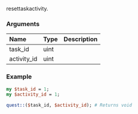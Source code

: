 resettaskactivity.
### Arguments
**Name**|**Type**|**Description**
:---|:---|:---
task_id|uint|
activity_id|uint|

### Example

```perl
my $task_id = 1;
my $activity_id = 1;

quest::($task_id, $activity_id); # Returns void
```